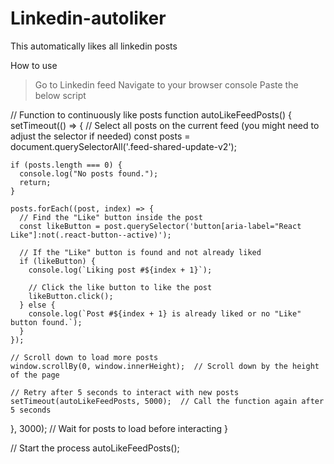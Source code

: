 # Linkedin-autoliker
This automatically likes all linkedin posts 

How to use
> Go to Linkedin feed
> Navigate to your browser console
> Paste the below script


// Function to continuously like posts
function autoLikeFeedPosts() {
  setTimeout(() => {
    // Select all posts on the current feed (you might need to adjust the selector if needed)
    const posts = document.querySelectorAll('.feed-shared-update-v2');

    if (posts.length === 0) {
      console.log("No posts found.");
      return;
    }

    posts.forEach((post, index) => {
      // Find the "Like" button inside the post
      const likeButton = post.querySelector('button[aria-label="React Like"]:not(.react-button--active)');
      
      // If the "Like" button is found and not already liked
      if (likeButton) {
        console.log(`Liking post #${index + 1}`);

        // Click the like button to like the post
        likeButton.click();
      } else {
        console.log(`Post #${index + 1} is already liked or no "Like" button found.`);
      }
    });

    // Scroll down to load more posts
    window.scrollBy(0, window.innerHeight);  // Scroll down by the height of the page

    // Retry after 5 seconds to interact with new posts
    setTimeout(autoLikeFeedPosts, 5000);  // Call the function again after 5 seconds
  }, 3000);  // Wait for posts to load before interacting
}

// Start the process
autoLikeFeedPosts();

